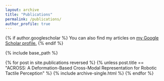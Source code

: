 ```yaml
---
layout: archive
title: "Publications"
permalink: /publications/
author_profile: true
---
```


{% if author.googlescholar %}
  You can also find my articles on <u><a href="{{author.googlescholar}}">my Google Scholar profile</a>.</u>
{% endif %}

{% include base_path %}

{% for post in site.publications reversed %}
  {% unless post.title == "ACROSS: A Deformation-Based Cross-Modal Representation for Robotic Tactile Perception" %}
  {% include archive-single.html %}
{% endfor %}

